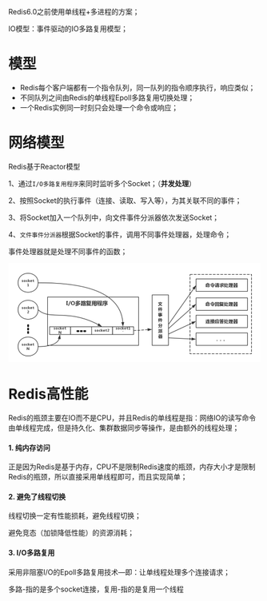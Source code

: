 Redis6.0之前使用单线程+多进程的方案；

IO模型：事件驱动的IO多路复用模型；

# 模型

- Redis每个客户端都有一个指令队列，同一队列的指令顺序执行，响应类似；
- 不同队列之间由Redis的单线程Epoll多路复用切换处理；
- 一个Redis实例同一时刻只会处理一个命令或响应；

# 网络模型

Redis基于Reactor模型

1、通过`I/O多路复用程序`来同时监听多个Socket；（**并发处理**）

2、按照Socket的执行事件（连接、读取、写入等），为其关联不同的事件；

3、将Socket加入一个队列中，向文件事件分派器依次发送Socket；

4、`文件事件分派器`根据Socket的事件，调用不同事件处理器，处理命令；

事件处理器就是处理不同事件的函数；

![image-20200705163504687](../../.images/redismodule.PNG)

# Redis高性能

Redis的瓶颈主要在IO而不是CPU，并且Redis的单线程是指：网络IO的读写命令由单线程完成，但是持久化、集群数据同步等操作，是由额外的线程处理；

#### 1. 纯内存访问

正是因为Redis是基于内存，CPU不是限制Redis速度的瓶颈，内存大小才是限制Redis的瓶颈，所以直接采用单线程即可，而且实现简单；

#### 2. 避免了线程切换

线程切换一定有性能损耗，避免线程切换；

避免竞态（加锁降低性能）的资源消耗；

#### 3. I/O多路复用

采用非阻塞I/O的Epoll多路复用技术—即：让单线程处理多个连接请求；

多路-指的是多个socket连接，复用-指的是复用一个线程
